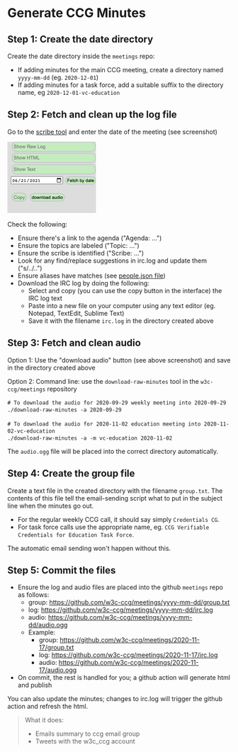 # Generate CCG Minutes

## Step 1: Create the date directory

Create the date directory inside the `meetings` repo:
- If adding minutes for the main CCG meeting, create a directory named `yyyy-mm-dd` (eg. `2020-12-01`)
- If adding minutes for a task force, add a suitable suffix to the directory name, eg `2020-12-01-vc-education`

## Step 2: Fetch and clean up the log file

Go to the [scribe tool](https://w3c-ccg.github.io/meetings/scribe-tool/) and enter the date of the meeting (see screenshot)

<img src="assets/img/scribe_tool.png" alt="date chooser" width="200"/>

Check the following:
- Ensure there's a link to the agenda ("Agenda: ...")
- Ensure the topics are labeled ("Topic: ...")
- Ensure the scribe is identified ("Scribe: ...")
- Look for any find/replace suggestions in irc.log and update them ("s/../..")
- Ensure aliases have matches (see [people.json file](https://github.com/w3c-ccg/meetings/blob/gh-pages/scribe-tool/people.json))
- Download the IRC log by doing the following:
    - Select and copy (you can use the copy button in the interface) the IRC log text
    - Paste into a new file on your computer using any text editor (eg. Notepad, TextEdit, Sublime Text)
    - Save it with the filename `irc.log` in the directory created above

## Step 3: Fetch and clean audio

Option 1: Use the "download audio" button (see above screenshot) and save in the directory created above

Option 2: Command line: use the `download-raw-minutes` tool in the `w3c-ccg/meetings` repository

```
# To download the audio for 2020-09-29 weekly meeting into 2020-09-29
./download-raw-minutes -a 2020-09-29

# To download the audio for 2020-11-02 education meeting into 2020-11-02-vc-education
./download-raw-minutes -a -m vc-education 2020-11-02
```

The `audio.ogg` file will be placed into the correct directory automatically.


## Step 4: Create the group file

Create a text file in the created directory with the filename `group.txt`. The contents of this file tell the email-sending script what to put in the subject line when the minutes go out.

- For the regular weekly CCG call, it should say simply `Credentials CG`. 
- For task force calls use the appropriate name, eg. `CCG Verifiable Credentials for Education Task Force`. 

The automatic email sending won't happen without this.


## Step 5: Commit the files

- Ensure the log and audio files are placed into the github `meetings` repo as follows:
    - group: https://github.com/w3c-ccg/meetings/yyyy-mm-dd/group.txt
    - log: https://github.com/w3c-ccg/meetings/yyyy-mm-dd/irc.log
    - audio: https://github.com/w3c-ccg/meetings/yyyy-mm-dd/audio.ogg
    - Example: 
        - group: https://github.com/w3c-ccg/meetings/2020-11-17/group.txt
        - log: https://github.com/w3c-ccg/meetings/2020-11-17/irc.log
        - audio: https://github.com/w3c-ccg/meetings/2020-11-17/audio.ogg
- On commit, the rest is handled for you; a github action will generate html and publish

You can also update the minutes; changes to irc.log will trigger the github action and refresh the html.

> What it does:
> - Emails summary to ccg email group
> - Tweets with the w3c_ccg account
